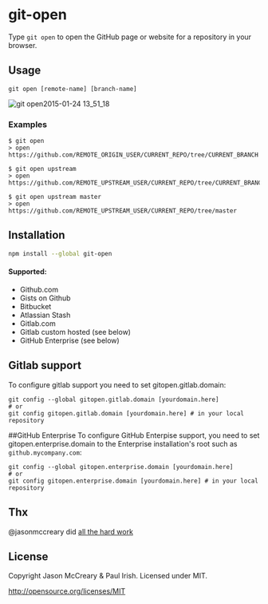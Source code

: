 # git-open

Type `git open` to open the GitHub page or website for a repository in your browser.

## Usage
    git open [remote-name] [branch-name]

![git open2015-01-24 13_51_18](https://cloud.githubusercontent.com/assets/39191/5889192/244a0b72-a3d0-11e4-8ab9-55fc64228aaa.gif)

### Examples
    $ git open
    > open https://github.com/REMOTE_ORIGIN_USER/CURRENT_REPO/tree/CURRENT_BRANCH

    $ git open upstream
    > open https://github.com/REMOTE_UPSTREAM_USER/CURRENT_REPO/tree/CURRENT_BRANCH

    $ git open upstream master
    > open https://github.com/REMOTE_UPSTREAM_USER/CURRENT_REPO/tree/master


## Installation


```sh
npm install --global git-open
```


#### Supported:
* Github.com
* Gists on Github
* Bitbucket
* Atlassian Stash
* Gitlab.com
* Gitlab custom hosted (see below)
* GitHub Enterprise (see below)

## Gitlab support
To configure gitlab support you need to set gitopen.gitlab.domain:

```
git config --global gitopen.gitlab.domain [yourdomain.here]
# or
git config gitopen.gitlab.domain [yourdomain.here] # in your local repository
```
##GitHub Enterprise
To configure GitHub Enterpise support, you need to set gitopen.enterprise.domain to the Enterprise installation's root such as `github.mycompany.com`:

```
git config --global gitopen.enterprise.domain [yourdomain.here]
# or
git config gitopen.enterprise.domain [yourdomain.here] # in your local repository
```

## Thx
@jasonmccreary did [all the hard work](https://github.com/jasonmccreary/gh)

## License

Copyright Jason McCreary & Paul Irish. Licensed under MIT.

http://opensource.org/licenses/MIT
